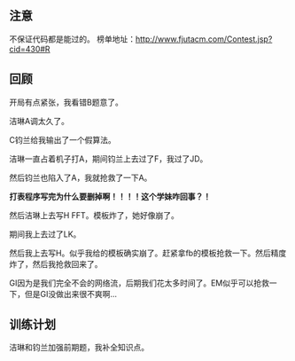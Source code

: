 ## 注意

不保证代码都是能过的。
榜单地址：http://www.fjutacm.com/Contest.jsp?cid=430#R

## 回顾

开局有点紧张，我看错B题意了。

洁琳A调太久了。

C钧兰给我输出了一个假算法。

洁琳一直占着机子打A，期间钧兰上去过了F，我过了JD。

然后钧兰也陷入了A，我就抢救了一下A。

**打表程序写完为什么要删掉啊！！！！这个学妹咋回事？！**

然后洁琳上去写H FFT。模板炸了，她好像崩了。

期间我上去过了LK。

然后我上去写H。似乎我给的模板确实崩了。赶紧拿fb的模板抢救一下。然后精度炸了，然后我抢救回来了。

GI因为是我们完全不会的网络流，后期我们花太多时间了。EM似乎可以抢救一下，但是GI没做出来很不爽啊...

## 训练计划

洁琳和钧兰加强前期题，我补全知识点。